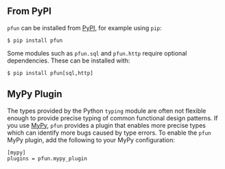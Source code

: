 ## From PyPI

`pfun` can be installed from [PyPI](https://pypi.org/project/pfun/), for example using `pip`:

```console
$ pip install pfun
```

Some modules such as `pfun.sql` and `pfun.http` require optional dependencies. These can be installed with:

```console
$ pip install pfun[sql,http]
```

## MyPy Plugin

The types provided by the Python `typing` module are often not flexible enough to provide
precise typing of common functional design patterns. If you use [MyPy](http://mypy-lang.org/), `pfun`
provides a plugin that enables more precise types which can identify more bugs caused by
type errors. To enable the `pfun` MyPy plugin,
add the following to your MyPy configuration:
```
[mypy]
plugins = pfun.mypy_plugin
```
